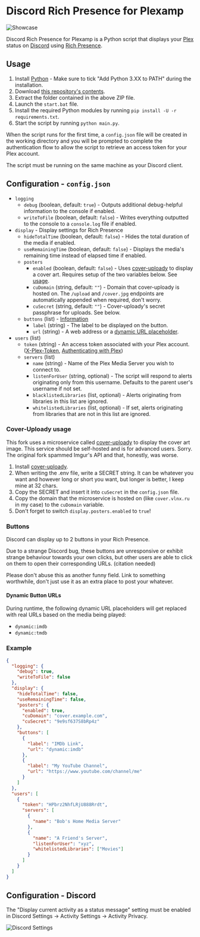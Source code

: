 # Discord Rich Presence for Plexamp

![Showcase](https://i.imgur.com/oBtnoIP.png)

Discord Rich Presence for Plexamp is a Python script that displays your [Plex](https://www.plex.tv/) status on [Discord](https://discord.com/) using [Rich Presence](https://discord.com/developers/docs/rich-presence/how-to).

## Usage

1. Install [Python](https://www.python.org/downloads/) - Make sure to tick "Add Python 3.XX to PATH" during the installation.
2. Download [this repository's contents](https://github.com/voidlynx/discord-rps-plexamp/archive/refs/heads/master.zip).
3. Extract the folder contained in the above ZIP file.
4. Launch the `start.bat` file.
5. Install the required Python modules by running `pip install -U -r requirements.txt`.
6. Start the script by running `python main.py`.

When the script runs for the first time, a `config.json` file will be created in the working directory and you will be prompted to complete the authentication flow to allow the script to retrieve an access token for your Plex account.

The script must be running on the same machine as your Discord client.

## Configuration - `config.json`

* `logging`
  * `debug` (boolean, default: `true`) - Outputs additional debug-helpful information to the console if enabled.
  * `writeToFile` (boolean, default: `false`) - Writes everything outputted to the console to a `console.log` file if enabled.
* `display` - Display settings for Rich Presence
  * `hideTotalTime` (boolean, default: `false`) - Hides the total duration of the media if enabled.
  * `useRemainingTime` (boolean, default: `false`) - Displays the media's remaining time instead of elapsed time if enabled.
  * `posters`
    * `enabled` (boolean, default: `false`) - Uses [cover-uploady](https://github.com/voidlynx/cover-uploady) to display a cover art. Requires setup of the two variables below. See [usage](#cover-uploady-usage).
    * `cuDomain` (string, default: `""`) - Domain that cover-uploady is hosted on. The `/upload` and `/cover.jpg` endpoints are automatically appended when required, don't worry.
    * `cuSecret` (string, default: `""`) - Cover-uploady's secret passphrase for uploads. See below.
  * `buttons` (list) - [Information](#buttons)
    * `label` (string) - The label to be displayed on the button.
    * `url` (string) - A web address or a [dynamic URL placeholder](#dynamic-button-urls).
* `users` (list)
  * `token` (string) - An access token associated with your Plex account. ([X-Plex-Token](https://support.plex.tv/articles/204059436-finding-an-authentication-token-x-plex-token/), [Authenticating with Plex](https://forums.plex.tv/t/authenticating-with-plex/609370))
  * `servers` (list)
    * `name` (string) - Name of the Plex Media Server you wish to connect to.
    * `listenForUser` (string, optional) - The script will respond to alerts originating only from this username. Defaults to the parent user's username if not set.
    * `blacklistedLibraries` (list, optional) - Alerts originating from libraries in this list are ignored.
    * `whitelistedLibraries` (list, optional) - If set, alerts originating from libraries that are not in this list are ignored.

### Cover-Uploady usage
This fork uses a microservice called [cover-uploady](https://github.com/voidlynx/cover-uploady) to display the cover art image. This service should be self-hosted and is for advanced users. Sorry. The original fork spammed Imgur's API and that, honestly, was worse. 

1. Install [cover-uploady](https://github.com/voidlynx/cover-uploady).
2. When writing the .env file, write a SECRET string. It can be whatever you want and however long or short you want, but longer is better, I keep mine at 32 chars.
3. Copy the SECRET and insert it into `cuSecret` in the `config.json` file.
4. Copy the domain that the microservice is hosted on (like `cover.vlnx.ru` in my case) to the `cuDomain` variable.
5. Don't forget to switch `display.posters.enabled` to `true`! 

### Buttons

Discord can display up to 2 buttons in your Rich Presence.

Due to a strange Discord bug, these buttons are unresponsive or exhibit strange behaviour towards your own clicks, but other users are able to click on them to open their corresponding URLs. (citation needed)

Please don't abuse this as another funny field. Link to something worthwhile, don't just use it as an extra place to post your whatever.

#### Dynamic Button URLs

During runtime, the following dynamic URL placeholders will get replaced with real URLs based on the media being played:
* `dynamic:imdb`
* `dynamic:tmdb`

### Example

```json
{
  "logging": {
    "debug": true,
    "writeToFile": false
  },
  "display": {
    "hideTotalTime": false,
    "useRemainingTime": false,
    "posters": {
      "enabled": true,
      "cuDomain": "cover.example.com",
      "cuSecret": "9e9sf637S8bRp4z"
    },
    "buttons": [
      {
        "label": "IMDb Link",
        "url": "dynamic:imdb"
      },
      {
        "label": "My YouTube Channel",
        "url": "https://www.youtube.com/channel/me"
      }
    ]
  },
  "users": [
    {
      "token": "HPbrz2NhfLRjU888Rrdt",
      "servers": [
        {
          "name": "Bob's Home Media Server"
        },
        {
          "name": "A Friend's Server",
          "listenForUser": "xyz",
          "whitelistedLibraries": ["Movies"]
        }
      ]
    }
  ]
}
```

## Configuration - Discord

The "Display current activity as a status message" setting must be enabled in Discord Settings → Activity Settings → Activity Privacy.

![Discord Settings](https://user-images.githubusercontent.com/59180111/186830889-35af3895-ece0-4a7d-9efb-f68640116884.png)
